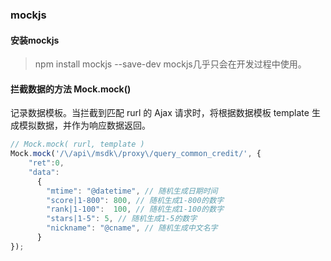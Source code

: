 ### mockjs

#### 安装mockjs

> npm install mockjs --save-dev
mockjs几乎只会在开发过程中使用。

#### 拦截数据的方法 Mock.mock()

记录数据模板。当拦截到匹配 rurl 的 Ajax 请求时，将根据数据模板 template 生成模拟数据，并作为响应数据返回。

```js
// Mock.mock( rurl, template )
Mock.mock('/\/api\/msdk\/proxy\/query_common_credit/', {
    "ret":0,
    "data":
      {
        "mtime": "@datetime", // 随机生成日期时间
        "score|1-800": 800, // 随机生成1-800的数字
        "rank|1-100":  100, // 随机生成1-100的数字
        "stars|1-5": 5, // 随机生成1-5的数字
        "nickname": "@cname", // 随机生成中文名字
      }
});
```
